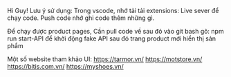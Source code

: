 Hi Guy!
Lưu ý sử dụng:
Trong vscode, nhớ tải tải extensions: Live sever để chạy code.
Push code nhớ ghi code thêm những gì.

Để chạy được product pages, Cần pull code về sau đó vào git bash gõ: npm run start-API để khởi động fake API sau đó trang product mới hiển thị sản phẩm

Một số website tham khảo UI:
https://tarmor.vn/
https://motstore.vn/
https://bitis.com.vn/
https://myshoes.vn/

